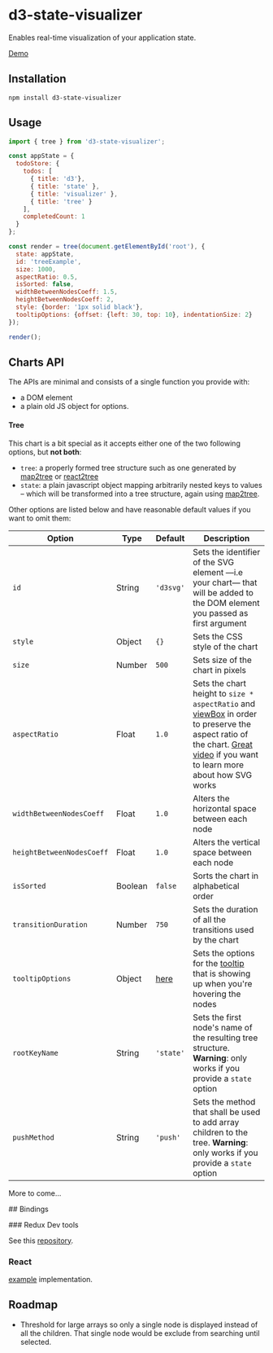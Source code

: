 d3-state-visualizer
===================
Enables real-time visualization of your application state.

[Demo](http://romseguy.github.io/d3-state-visualizer)

## Installation

`npm install d3-state-visualizer`

## Usage

```javascript
import { tree } from 'd3-state-visualizer';

const appState = {
  todoStore: {
    todos: [
      { title: 'd3'},
      { title: 'state' },
      { title: 'visualizer' },
      { title: 'tree' }
    ],
    completedCount: 1
  }
};

const render = tree(document.getElementById('root'), {
  state: appState,
  id: 'treeExample',
  size: 1000,
  aspectRatio: 0.5,
  isSorted: false,
  widthBetweenNodesCoeff: 1.5,
  heightBetweenNodesCoeff: 2,
  style: {border: '1px solid black'},
  tooltipOptions: {offset: {left: 30, top: 10}, indentationSize: 2}
});

render();
```
## Charts API

The APIs are minimal and consists of a single function you provide with:
- a DOM element
- a plain old JS object for options.

#### Tree

 This chart is a bit special as it accepts either one of the two following options, but **not both**:
 
- `tree`: a properly formed tree structure such as one generated by [map2tree](https://github.com/romseguy/map2tree) or [react2tree](https://github.com/romseguy/react2tree)
- `state`: a plain javascript object mapping arbitrarily nested keys to values – which will be transformed into a tree structure, again using [map2tree](https://github.com/romseguy/map2tree).

Other options are listed below and have reasonable default values if you want to omit them:

Option                    | Type     | Default     | Description
--------------------------|----------|-------------|-------------------------------------------------------------------------
`id`                      | String   | `'d3svg'`   | Sets the identifier of the SVG element —i.e your chart— that will be added to the DOM element you passed as first argument
`style`                   | Object   | `{}`        | Sets the CSS style of the chart
`size`                    | Number   | `500`       | Sets size of the chart in pixels
`aspectRatio`             | Float    | `1.0`       | Sets the chart height to `size * aspectRatio` and [viewBox](https://developer.mozilla.org/en-US/docs/Web/SVG/Attribute/viewBox) in order to preserve the aspect ratio of the chart. [Great video](https://www.youtube.com/watch?v=FCOeMy7HrBc) if you want to learn more about how SVG works
`widthBetweenNodesCoeff`  | Float    | `1.0`       | Alters the horizontal space between each node
`heightBetweenNodesCoeff` | Float    | `1.0`       | Alters the vertical space between each node
`isSorted`                | Boolean  | `false`     | Sorts the chart in alphabetical order
`transitionDuration`      | Number   | `750`       | Sets the duration of all the transitions used by the chart
`tooltipOptions`          | Object   | [here](https://github.com/romseguy/d3tooltip) | Sets the options for the [tooltip](https://github.com/romseguy/d3tooltip) that is showing up when you're hovering the nodes
`rootKeyName`             | String   | `'state'`   | Sets the first node's name of the resulting tree structure. **Warning**: only works if you provide a `state` option
`pushMethod`              | String   | `'push'`    | Sets the method that shall be used to add array children to the tree. **Warning**: only works if you provide a `state` option

More to come...

## Bindings

### Redux Dev tools

See this [repository](https://github.com/romseguy/redux-devtools-chart-monitor).

### React

[example](https://github.com/romseguy/d3-state-visualizer/tree/master/examples/react-tree) implementation.

## Roadmap

* Threshold for large arrays so only a single node is displayed instead of all the children. That single node would be exclude from searching until selected.
